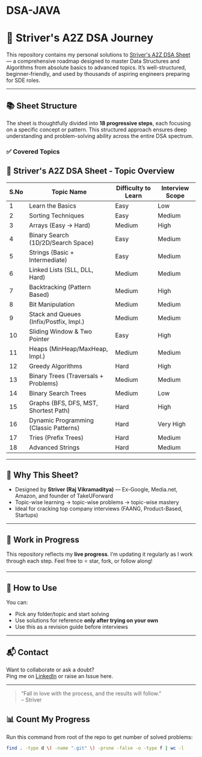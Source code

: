 # DSA-JAVA

# 🚀 Striver's A2Z DSA Journey

This repository contains my personal solutions to [Striver's A2Z DSA Sheet](https://takeuforward.org/strivers-a2z-dsa-course/strivers-a2z-dsa-course-sheet-2) — a comprehensive roadmap designed to master Data Structures and Algorithms from absolute basics to advanced topics. It’s well-structured, beginner-friendly, and used by thousands of aspiring engineers preparing for SDE roles.

---

## 📚 Sheet Structure

The sheet is thoughtfully divided into **18 progressive steps**, each focusing on a specific concept or pattern. This structured approach ensures deep understanding and problem-solving ability across the entire DSA spectrum.

### ✅ Covered Topics

## 🧾 Striver's A2Z DSA Sheet - Topic Overview

| S.No | Topic Name                              | Difficulty to Learn | Interview Scope |
| ---- | --------------------------------------- | ------------------- | --------------- |
| 1    | Learn the Basics                        | Easy                | Low             |
| 2    | Sorting Techniques                      | Easy                | Medium          |
| 3    | Arrays (Easy → Hard)                    | Medium              | High            |
| 4    | Binary Search (1D/2D/Search Space)      | Easy                | Medium          |
| 5    | Strings (Basic + Intermediate)          | Easy                | Medium          |
| 6    | Linked Lists (SLL, DLL, Hard)           | Medium              | Medium          |
| 7    | Backtracking (Pattern Based)            | Medium              | High            |
| 8    | Bit Manipulation                        | Medium              | Medium          |
| 9    | Stack and Queues (Infix/Postfix, Impl.) | Medium              | Medium          |
| 10   | Sliding Window & Two Pointer            | Easy                | High            |
| 11   | Heaps (MinHeap/MaxHeap, Impl.)          | Medium              | Medium          |
| 12   | Greedy Algorithms                       | Hard                | High            |
| 13   | Binary Trees (Traversals + Problems)    | Medium              | Medium          |
| 14   | Binary Search Trees                     | Medium              | Low             |
| 15   | Graphs (BFS, DFS, MST, Shortest Path)   | Hard                | High            |
| 16   | Dynamic Programming (Classic Patterns)  | Hard                | Very High       |
| 17   | Tries (Prefix Trees)                    | Hard                | Medium          |
| 18   | Advanced Strings                        | Hard                | Medium          |

---

## 🧠 Why This Sheet?

- Designed by **Striver (Raj Vikramaditya)** — Ex-Google, Media.net, Amazon, and founder of TakeUForward
- Topic-wise learning → topic-wise problems → topic-wise mastery
- Ideal for cracking top company interviews (FAANG, Product-Based, Startups)

---

## 🚧 Work in Progress

This repository reflects my **live progress**. I’m updating it regularly as I work through each step. Feel free to ⭐️ star, fork, or follow along!

---

## 📌 How to Use

You can:

- Pick any folder/topic and start solving
- Use solutions for reference **only after trying on your own**
- Use this as a revision guide before interviews

---

## 📬 Contact

Want to collaborate or ask a doubt?  
Ping me on [LinkedIn](https://linkedin.com/in/mukesh-chevula) or raise an Issue here.

---

> “Fall in love with the process, and the results will follow.”  
> – Striver

## 📊 Count My Progress

Run this command from root of the repo to get number of solved problems:

```bash
find . -type d \( -name ".git" \) -prune -false -o -type f | wc -l

```
